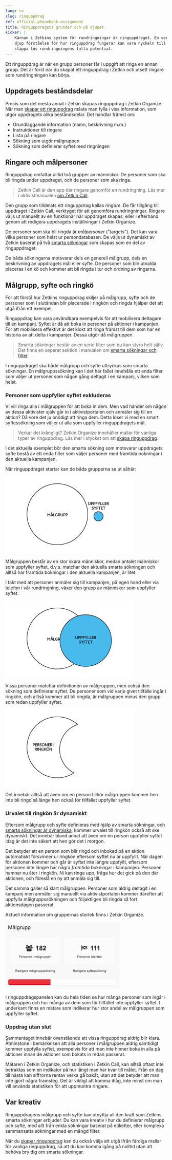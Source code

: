 ```yaml
---
lang: sv
slug: ringuppdrag
ref: official.phonebank.assignment
title: Ringuppdragets grunder och på djupet
kicker: |
    Kärnan i Zetkins system för rundringningar är ringuppdraget. En verkligt
    djup förståelse för hur ringuppdrag fungerar kan vara nyckeln till att
    släppa lös rundringningens fulla potential.
---
```


Ett ringuppdrag är när en grupp personer får i uppgift att ringa en annan
grupp. Det är först när du skapat ett ringuppdrag i Zetkin och utsett ringare
som rundringningen kan börja.

## Uppdragets beståndsdelar
Precis som det mesta annat i Zetkin skapas ringuppdrag i Zetkin Organize. När
man [skapar ett ringuppdrag](../skapa-ringuppdrag) måste man fylla i viss
information, som utgör uppdragets olika beståndsdelar. Det handlar främst om:

* Grundläggande information (namn, beskrivning m.m.)
* Instruktioner till ringare
* Lista på ringare
* Sökning som utgör målgruppen
* Sökning som definierar syftet med ringningen

## Ringare och målpersoner
Ringuppdrag omfattar alltid två grupper av människor. De personer som ska bli
ringda under uppdraget, och de personer som ska ringa.

> Zetkin Call är den app där ringare genomför en rundringning. Läs mer i
> aktivistmanualen [om Zetkin Call](/sv/for-aktivister/ringa-med-zetkin/innan-du-borjar/).

Den grupp som tilldelats ett ringuppdrag kallas _ringare_. De får tillgång till
uppdraget i Zetkin Call, verktyget för att genomföra rundringningar. Ringare
väljs ut manuellt av en funktionär när uppdraget skapas, eller i efterhand
genom att redigera uppdragets inställningar i Zetkin Organize.

De personer som ska bli ringda är _målpersoner_ ("targets"). Det kan vara vilka
personer som helst ur persondatabasen. De väljs ut dynamiskt av Zetkin baserat
på två [smarta sökningar](/sv/for-funktionarer/manniskor/smarta-sokningar/)
som skapas som en del av ringuppdraget.

De båda sökningarna motsvarar dels en generell målgrupp, dels en beskrivning av
uppdragets mål eller syfte. De personer som blir utvalda placeras i en kö och
kommer att bli ringda i tur och ordning av ringarna.

## Målgrupp, syfte och ringkö
För att förstå hur Zetkins ringuppdrag skiljer på målgrupp, syfte och de
personer som i slutändan blir placerade i ringkön och ringda hjälper det att
utgå ifrån ett exempel.

Ringuppdrag kan vara användbara exempelvis för att mobilisera deltagare till en
kampanj. Syftet är då att boka in personer på aktioner i kampanjen. För att
mobilisera effektivt är det klokt att ringa främst till dem som har en historia
av att delta i kampanjer. Dessa utgör då målgruppen.

> Smarta sökningar består av en serie filter som du kan styra helt själv. Det
> finns en separat sektion i manualen om
> [smarta sökningar och filter](/sv/for-funktionarer/manniskor/smarta-sokningar/).

I ringuppdraget ska både målgrupp och syfte uttryckas som smarta sökningar. En
målgruppssökning kan i det här fallet innehålla ett enda filter som väljer ut
personer som någon gång deltagit i en kampanj, vilken som helst.

### Personer som uppfyller syftet exkluderas
Vi vill ringa alla i målgruppen för att boka in dem. Men vad händer om någon
av dessa aktivister själv går in i aktivistportalen och anmäler sig till en
aktion? Då vore det ju onödigt att ringa dem. Detta löser vi med en smart
syftessökning som väljer ut alla som uppfyller ringuppdragets mål.

> Verkar det krångligt? Zetkin Organize innehåller mallar för vanliga typer
> av ringuppdrag. Läs mer i stycket om att [skapa ringuppdrag](../skapa-ringuppdrag).

I det aktuella exemplet bör den smarta sökning som motsvarar uppdragets syfte
bestå av ett enda filter som väljer personer med framtida bokningar i den
aktuella kampanjen.

När ringuppdraget startar kan de båda grupperna se ut såhär:

![Målgrupp och syfte](./targetvsgoal-1.png)

Målgruppen består av en stor skara människor, medan antalet människor som
uppfyller syftet, d.v.s. matchar den aktuella smarta sökningen och alltså
har framtida bokningar i den aktuella kampanjen, är litet.

I takt med att personer anmäler sig till kampanjen, på egen hand eller via
telefon i vår rundringning, växer den grupp av människor som uppfyller syftet.

![Målgrupp och syfte](./targetvsgoal-2.png)

Vissa personer matchar definitionen av målgruppen, men också den sökning som
definierar syftet. De personer som vid varje givet tillfälle ingår i ringkön,
och alltså kommer att bli ringda, är målgruppen minus den grupp som redan
uppfyller syftet.

![Personer i ringkön](./targetvsgoal-3.png)

Det innebär alltså att även om en person tillhör målgruppen kommer hen inte
bli ringd så länge hen också för tillfället uppfyller syftet.

### Urvalet till ringkön är dynamiskt
Eftersom målgrupp och syfte definieras med hjälp av smarta sökningar, och
[smarta sökningar är dynamiska](/sv/for-funktionarer/manniskor/smarta-sokningar/#smarta-skningar-r-dynamiska),
kommer urvalet till ringkön också att ske dynamiskt. Det innebär bland
annat att även om en person uppfyller syftet idag är det inte säkert att hen
gör det i morgon.

Det betyder att en person som blir ringd och inbokad på en aktion automatiskt
försvinner ur ringkön eftersom syftet nu är uppfyllt. När dagen för aktionen
kommer och går är syftet inte längre uppfyllt, eftersom personen inte längre har
några _framtida_ bokningar i kampanjen. Personen hamnar nu åter i ringkön. Ni
kan ringa upp, fråga hur det gick på den där aktionen, och föreslå en ny att
anmäla sig till.

Det samma gäller så klart målgruppen. Personer som aldrig deltagit i en kampanj
men anmäler sig manuellt via aktivistportalen kommer därefter att uppfylla
målgruppssökningen och följaktligen bli ringda så fort aktionsdagen passerat.

Aktuell information om gruppernas storlek finns i Zetkin Organize.

![Målgrupp i ringuppdragspanelen](./malgrupp.png)

I ringuppdragspanelen kan du hela tiden se hur många personer som ingår i
målgruppen och hur många av dem som för tillfället inte uppfyller syftet.
I underkant finns en mätare som indikerar hur stor andel av målgruppen som
uppfyller syftet.

### Uppdrag utan slut
Sammantaget innebär ovanstående att vissa ringuppdrag aldrig blir klara.
Åtminstone i bemärkelsen att alla personer i målgruppen aldrig samtidigt kommer
uppfylla syftet, exempelvis för att man inte hinner boka in alla på aktioner
innan de aktioner som bokats in redan passerat.

Mätaren i Zetkin Organize, och statistiken i Zetkin Call, kan alltså oftast
inte betraktas som en indikator på hur långt man har kvar till målet. Från en
dag till nästa kan siffrorna rentav verka gå bakåt, utan att det betyder att
man inte gjort några framsteg. Det är viktigt att komma ihåg, inte minst om
man vill använda statistiken för att uppmuntra ringare. 

## Var kreativ
Ringuppdragens målgrupp och syfte kan utnyttja all den kraft som Zetkins smarta
sökningar erbjuder. Du kan vara kreativ i hur du definierar målgrupp och syfte,
med allt från enkla sökningar baserat på etiketter, eller komplexa sammansatta
sökningar med en mängd filter.

När du [skapar ringuppdrag](../skapa-ringuppdrag) kan du också välja att utgå
ifrån färdiga mallar för vanliga ringuppdrag, så att du kan komma igång på
nolltid utan att behöva bry dig om smarta sökningar.
